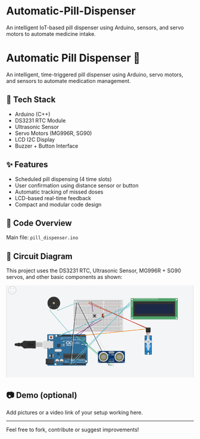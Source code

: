 # Automatic-Pill-Dispenser
An intelligent IoT-based pill dispenser using Arduino, sensors, and servo motors to automate medicine intake.
# Automatic Pill Dispenser 💊

An intelligent, time-triggered pill dispenser using Arduino, servo motors, and sensors to automate medication management.

## 🔧 Tech Stack
- Arduino (C++)
- DS3231 RTC Module
- Ultrasonic Sensor
- Servo Motors (MG996R, SG90)
- LCD I2C Display
- Buzzer + Button Interface

## ✨ Features
- Scheduled pill dispensing (4 time slots)
- User confirmation using distance sensor or button
- Automatic tracking of missed doses
- LCD-based real-time feedback
- Compact and modular code design

## 🧠 Code Overview
Main file: `pill_dispenser.ino`

## 🔌 Circuit Diagram

This project uses the DS3231 RTC, Ultrasonic Sensor, MG996R + SG90 servos, and other basic components as shown:

![Circuit Diagram](docs/circuit_diagram.png)

## 📷 Demo (optional)
Add pictures or a video link of your setup working here.

---

Feel free to fork, contribute or suggest improvements!
